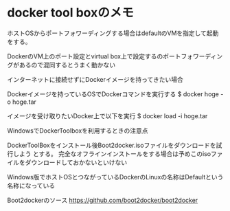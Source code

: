 # docker tool boxのメモ

ホストOSからポートフォワーディングする場合はdefaultのVMを指定して起動をする。

DockerのVM上のポート設定とvirtual box上で設定するのポートフォワーディングがあるので混同するとうまく動かない

インターネットに接続せずにDockerイメージを持ってきたい場合

Dockerイメージを持っているOSでDockerコマンドを実行する
$ docker hoge -o hoge.tar

イメージを受け取りたいDocker上で以下を実行
$ docker load -i hoge.tar

WindowsでDockerToolboxを利用するときの注意点

DockerToolBoxをインストール後Boot2docker.isoファイルをダウンロードを試行しよう
とする。
完全なオフラインインストールをする場合は予めこのisoファイルをダウンロードしておかないといけない

Windows版でホストOSとつながっているDockerのLinuxの名称はDefaultという名称になっている

Boot2dockerのソース
https://github.com/boot2docker/boot2docker
